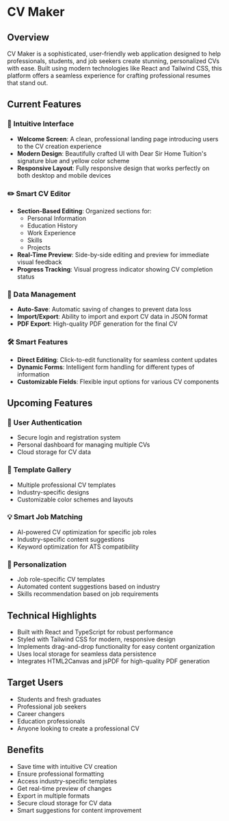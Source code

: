 

# CV Maker

## Overview
 CV Maker is a sophisticated, user-friendly web application designed to help professionals, students, and job seekers create stunning, personalized CVs with ease. Built using modern technologies like React and Tailwind CSS, this platform offers a seamless experience for crafting professional resumes that stand out.

## Current Features

### 🎨 Intuitive Interface
- **Welcome Screen**: A clean, professional landing page introducing users to the CV creation experience
- **Modern Design**: Beautifully crafted UI with Dear Sir Home Tuition's signature blue and yellow color scheme
- **Responsive Layout**: Fully responsive design that works perfectly on both desktop and mobile devices

### ✏️ Smart CV Editor
- **Section-Based Editing**: Organized sections for:
  - Personal Information
  - Education History
  - Work Experience
  - Skills
  - Projects
- **Real-Time Preview**: Side-by-side editing and preview for immediate visual feedback
- **Progress Tracking**: Visual progress indicator showing CV completion status

### 💾 Data Management
- **Auto-Save**: Automatic saving of changes to prevent data loss
- **Import/Export**: Ability to import and export CV data in JSON format
- **PDF Export**: High-quality PDF generation for the final CV

### 🛠️ Smart Features
- **Direct Editing**: Click-to-edit functionality for seamless content updates
- **Dynamic Forms**: Intelligent form handling for different types of information
- **Customizable Fields**: Flexible input options for various CV components

## Upcoming Features

### 🔐 User Authentication
- Secure login and registration system
- Personal dashboard for managing multiple CVs
- Cloud storage for CV data

### 📑 Template Gallery
- Multiple professional CV templates
- Industry-specific designs
- Customizable color schemes and layouts

### 💡 Smart Job Matching
- AI-powered CV optimization for specific job roles
- Industry-specific content suggestions
- Keyword optimization for ATS compatibility

### 🎯 Personalization
- Job role-specific CV templates
- Automated content suggestions based on industry
- Skills recommendation based on job requirements

## Technical Highlights
- Built with React and TypeScript for robust performance
- Styled with Tailwind CSS for modern, responsive design
- Implements drag-and-drop functionality for easy content organization
- Uses local storage for seamless data persistence
- Integrates HTML2Canvas and jsPDF for high-quality PDF generation

## Target Users
- Students and fresh graduates
- Professional job seekers
- Career changers
- Education professionals
- Anyone looking to create a professional CV

## Benefits
- Save time with intuitive CV creation
- Ensure professional formatting
- Access industry-specific templates
- Get real-time preview of changes
- Export in multiple formats
- Secure cloud storage for CV data
- Smart suggestions for content improvement
